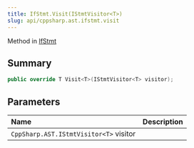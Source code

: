 ```yaml
---
title: IfStmt.Visit(IStmtVisitor<T>)
slug: api/cppsharp.ast.ifstmt.visit
---
```

Method in [IfStmt](/api/cppsharp/ast/ifstmt)

## Summary



```csharp
public override T Visit<T>(IStmtVisitor<T> visitor);
```

## Parameters

|Name|Description|
|:---|:---|
|`CppSharp.AST.IStmtVisitor<T>` visitor||

